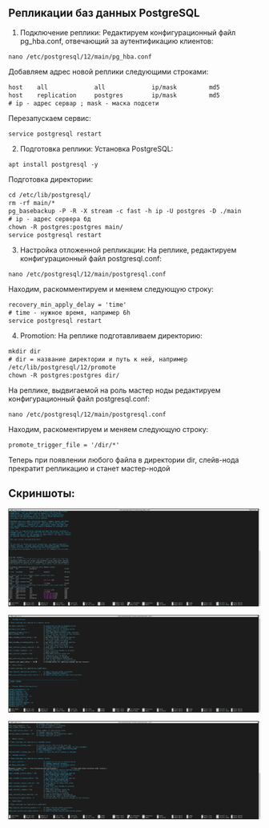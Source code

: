 ## Репликации баз данных PostgreSQL

1. Подключение реплики:
Редактируем конфигурационный файл pg_hba.conf, отвечающий за аутентификацию клиентов:
```
nano /etc/postgresql/12/main/pg_hba.conf
```
Добавляем адрес новой реплики следующими строками:
```
host    all             all             ip/mask         md5
host    replication     postgres        ip/mask         md5
# ip - адрес сервар ; mask - маска подсети
```
Перезапускаем сервис:
```
service postgresql restart
```

2. Подготовка реплики:
Установка PostgreSQL:
```
apt install postgresql -y
```
Подготовка директории:
```
cd /etc/lib/postgresql/
rm -rf main/*
pg_basebackup -P -R -X stream -c fast -h ip -U postgres -D ./main
# ip - адрес сервера бд
chown -R postgres:postgres main/
service postgresql restart
```


3. Настройка отложенной репликации:
На реплике, редактируем конфигурационный файл postgresql.conf:
```
nano /etc/postgresql/12/main/postgresql.conf
```
Находим, раскомментируем и меняем следующую строку:
```
recovery_min_apply_delay = 'time'
# time - нужное время, например 6h
service postgresql restart
```

4. Promotion:
На реплике подготавливаем директорию:
```
mkdir dir
# dir = название директории и путь к ней, например /etc/lib/postgresql/12/promote
chown -R postgres:postgres dir/
```
На реплике, выдвигаемой на роль мастер ноды редактируем конфигурационный файл postgresql.conf:
```
nano /etc/postgresql/12/main/postgresql.conf
```
Находим, раскоментируем и меняем следующую строку:
```
promote_trigger_file = '/dir/*'
```
Теперь при появлении любого файла в директории dir, слейв-нода прекратит репликацию и станет мастер-нодой

## Скриншоты:

![](IMG/practice4-1.png?raw=true)

![](IMG/practice4-2.png?raw=true)

![](IMG/practice4-3.png?raw=true)